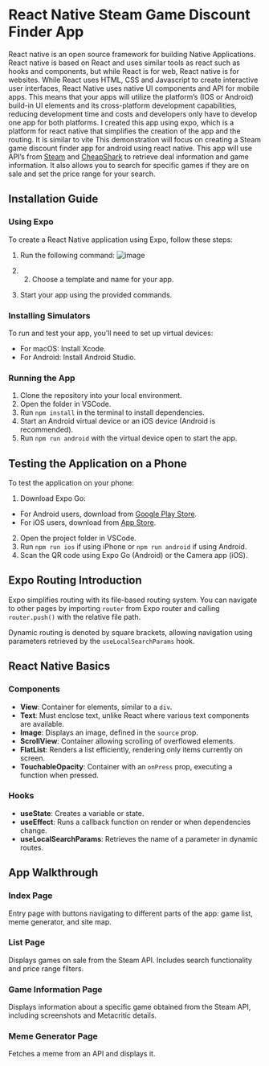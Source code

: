 # React Native Steam Game Discount Finder App

React native is an open source framework for building Native Applications. React native is based on React and uses similar tools as react such as hooks and components, but while React is for web, React native is for websites. While React uses HTML, CSS and Javascript to create interactive user interfaces, React Native uses native UI components and API for mobile apps. This means that your apps will utilize the platform’s (IOS or Android) build-in UI elements and its cross-platform development capabilities, reducing development time and costs and developers only have to develop one app for both platforms. I created this app using expo, which is a platform for react native that simplifies the creation of the app and the routing. It is similar to vite
This demonstration will focus on creating a Steam game discount finder app for android using react native. This app will use API’s from [Steam](https://steamcommunity.com/dev) and [CheapShark](https://apidocs.cheapshark.com) to retrieve deal information and game information. It also allows you to search for specific games if they are on sale and set the price range for your search. 

## Installation Guide

### Using Expo

To create a React Native application using Expo, follow these steps:

1. Run the following command:
![image](https://github.com/UOA-CS732-SE750-Students-2024/cs732-assignment-Aldenmaiyor1/assets/140029118/bc75b8ed-b7bd-4363-9ce4-af8336d63157)

2. 2. Choose a template and name for your app.
3. Start your app using the provided commands.

### Installing Simulators

To run and test your app, you'll need to set up virtual devices:

- For macOS: Install Xcode.
- For Android: Install Android Studio.

### Running the App

1. Clone the repository into your local environment.
2. Open the folder in VSCode.
3. Run `npm install` in the terminal to install dependencies.
4. Start an Android virtual device or an iOS device (Android is recommended).
5. Run `npm run android` with the virtual device open to start the app.

## Testing the Application on a Phone

To test the application on your phone:

1. Download Expo Go:
- For Android users, download from [Google Play Store](https://play.google.com/store/apps/details?id=host.exp.exponent&hl=en&gl=US).
- For iOS users, download from [App Store](https://apps.apple.com/us/app/expo-go/id982107779).
2. Open the project folder in VSCode.
3. Run `npm run ios` if using iPhone or `npm run android` if using Android.
4. Scan the QR code using Expo Go (Android) or the Camera app (iOS).

## Expo Routing Introduction

Expo simplifies routing with its file-based routing system. You can navigate to other pages by importing `router` from Expo router and calling `router.push()` with the relative file path.

Dynamic routing is denoted by square brackets, allowing navigation using parameters retrieved by the `useLocalSearchParams` hook.

## React Native Basics

### Components

- **View**: Container for elements, similar to a `div`.
- **Text**: Must enclose text, unlike React where various text components are available.
- **Image**: Displays an image, defined in the `source` prop.
- **ScrollView**: Container allowing scrolling of overflowed elements.
- **FlatList**: Renders a list efficiently, rendering only items currently on screen.
- **TouchableOpacity**: Container with an `onPress` prop, executing a function when pressed.

### Hooks

- **useState**: Creates a variable or state.
- **useEffect**: Runs a callback function on render or when dependencies change.
- **useLocalSearchParams**: Retrieves the name of a parameter in dynamic routes.

## App Walkthrough

### Index Page

Entry page with buttons navigating to different parts of the app: game list, meme generator, and site map.

### List Page

Displays games on sale from the Steam API. Includes search functionality and price range filters.

### Game Information Page

Displays information about a specific game obtained from the Steam API, including screenshots and Metacritic details.

### Meme Generator Page

Fetches a meme from an API and displays it.

